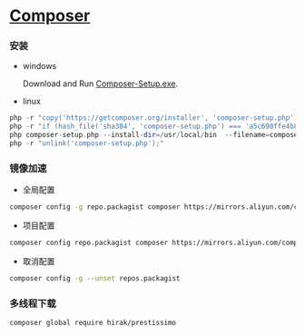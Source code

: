# [Composer](https://getcomposer.org/)

### 安装

- windows
  
  Download and Run [Composer-Setup.exe](https://getcomposer.org/Composer-Setup.exe).
  
- linux
  
```php
php -r "copy('https://getcomposer.org/installer', 'composer-setup.php');"
php -r "if (hash_file('sha384', 'composer-setup.php') === 'a5c698ffe4b8e849a443b120cd5ba38043260d5c4023dbf93e1558871f1f07f58274fc6f4c93bcfd858c6bd0775cd8d1') { echo 'Installer verified'; } else { echo 'Installer corrupt'; unlink('composer-setup.php'); } echo PHP_EOL;"
php composer-setup.php --install-dir=/usr/local/bin  --filename=composer
php -r "unlink('composer-setup.php');"
```

### 镜像加速

- 全局配置
  
```bash
composer config -g repo.packagist composer https://mirrors.aliyun.com/composer/
```

- 项目配置

```bash
composer config repo.packagist composer https://mirrors.aliyun.com/composer/
```

- 取消配置

```bash
composer config -g --unset repos.packagist
```

### 多线程下载

```bash
composer global require hirak/prestissimo
```


  